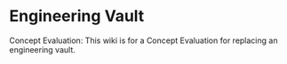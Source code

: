 # Engineering Vault
Concept Evaluation: 
This wiki is for a Concept Evaluation for replacing an engineering vault.
